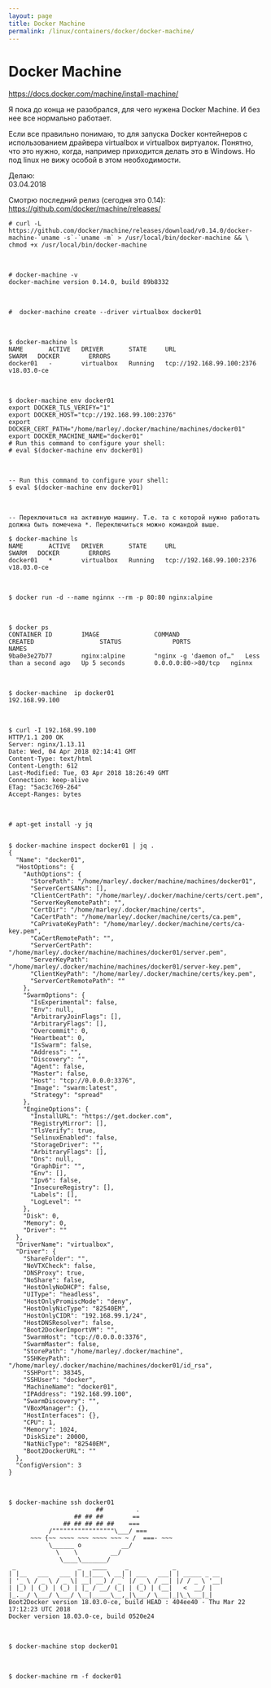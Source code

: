 ```yaml
---
layout: page
title: Docker Machine
permalink: /linux/containers/docker/docker-machine/
---
```


# Docker Machine

https://docs.docker.com/machine/install-machine/


Я пока до конца не разобрался, для чего нужена Docker Machine. И без нее все нормально работает.

Если все правильно понимаю, то для запуска Docker контейнеров с использованием драйвера virtualbox и virtualbox виртуалок. Понятно, что это нужно, когда, например приходится делать это в Windows. Но под linux не вижу особой в этом необходимости.


Делаю:  
03.04.2018

Смотрю последний релиз (сегодня это 0.14):
https://github.com/docker/machine/releases/


    # curl -L https://github.com/docker/machine/releases/download/v0.14.0/docker-machine-`uname -s`-`uname -m` > /usr/local/bin/docker-machine && \
    chmod +x /usr/local/bin/docker-machine


<br/>

    # docker-machine -v
    docker-machine version 0.14.0, build 89b8332


<br/>

    #  docker-machine create --driver virtualbox docker01

<br/>

    $ docker-machine ls
    NAME       ACTIVE   DRIVER       STATE     URL                         SWARM   DOCKER        ERRORS
    docker01   -        virtualbox   Running   tcp://192.168.99.100:2376           v18.03.0-ce   


<br/>

    $ docker-machine env docker01
    export DOCKER_TLS_VERIFY="1"
    export DOCKER_HOST="tcp://192.168.99.100:2376"
    export DOCKER_CERT_PATH="/home/marley/.docker/machine/machines/docker01"
    export DOCKER_MACHINE_NAME="docker01"
    # Run this command to configure your shell: 
    # eval $(docker-machine env docker01)



<br/>

    -- Run this command to configure your shell: 
    $ eval $(docker-machine env docker01)
    
<br/>

    -- Переключиться на активную машину. Т.е. та с которой нужно работать должна быть помечена *. Переключиться можно командой выше.
    
    $ docker-machine ls
    NAME       ACTIVE   DRIVER       STATE     URL                         SWARM   DOCKER        ERRORS
    docker01   *        virtualbox   Running   tcp://192.168.99.100:2376           v18.03.0-ce   


<br/>

    $ docker run -d --name nginnx --rm -p 80:80 nginx:alpine

<br/>

    $ docker ps
    CONTAINER ID        IMAGE               COMMAND                  CREATED                  STATUS              PORTS                NAMES
    9ba0e3e27b77        nginx:alpine        "nginx -g 'daemon of…"   Less than a second ago   Up 5 seconds        0.0.0.0:80->80/tcp   nginnx


<br/>

    $ docker-machine  ip docker01
    192.168.99.100

<br/>
    
    $ curl -I 192.168.99.100
    HTTP/1.1 200 OK
    Server: nginx/1.13.11
    Date: Wed, 04 Apr 2018 02:14:41 GMT
    Content-Type: text/html
    Content-Length: 612
    Last-Modified: Tue, 03 Apr 2018 18:26:49 GMT
    Connection: keep-alive
    ETag: "5ac3c769-264"
    Accept-Ranges: bytes

<br/>


    # apt-get install -y jq
    

    $ docker-machine inspect docker01 | jq .
    {
      "Name": "docker01",
      "HostOptions": {
        "AuthOptions": {
          "StorePath": "/home/marley/.docker/machine/machines/docker01",
          "ServerCertSANs": [],
          "ClientCertPath": "/home/marley/.docker/machine/certs/cert.pem",
          "ServerKeyRemotePath": "",
          "CertDir": "/home/marley/.docker/machine/certs",
          "CaCertPath": "/home/marley/.docker/machine/certs/ca.pem",
          "CaPrivateKeyPath": "/home/marley/.docker/machine/certs/ca-key.pem",
          "CaCertRemotePath": "",
          "ServerCertPath": "/home/marley/.docker/machine/machines/docker01/server.pem",
          "ServerKeyPath": "/home/marley/.docker/machine/machines/docker01/server-key.pem",
          "ClientKeyPath": "/home/marley/.docker/machine/certs/key.pem",
          "ServerCertRemotePath": ""
        },
        "SwarmOptions": {
          "IsExperimental": false,
          "Env": null,
          "ArbitraryJoinFlags": [],
          "ArbitraryFlags": [],
          "Overcommit": 0,
          "Heartbeat": 0,
          "IsSwarm": false,
          "Address": "",
          "Discovery": "",
          "Agent": false,
          "Master": false,
          "Host": "tcp://0.0.0.0:3376",
          "Image": "swarm:latest",
          "Strategy": "spread"
        },
        "EngineOptions": {
          "InstallURL": "https://get.docker.com",
          "RegistryMirror": [],
          "TlsVerify": true,
          "SelinuxEnabled": false,
          "StorageDriver": "",
          "ArbitraryFlags": [],
          "Dns": null,
          "GraphDir": "",
          "Env": [],
          "Ipv6": false,
          "InsecureRegistry": [],
          "Labels": [],
          "LogLevel": ""
        },
        "Disk": 0,
        "Memory": 0,
        "Driver": ""
      },
      "DriverName": "virtualbox",
      "Driver": {
        "ShareFolder": "",
        "NoVTXCheck": false,
        "DNSProxy": true,
        "NoShare": false,
        "HostOnlyNoDHCP": false,
        "UIType": "headless",
        "HostOnlyPromiscMode": "deny",
        "HostOnlyNicType": "82540EM",
        "HostOnlyCIDR": "192.168.99.1/24",
        "HostDNSResolver": false,
        "Boot2DockerImportVM": "",
        "SwarmHost": "tcp://0.0.0.0:3376",
        "SwarmMaster": false,
        "StorePath": "/home/marley/.docker/machine",
        "SSHKeyPath": "/home/marley/.docker/machine/machines/docker01/id_rsa",
        "SSHPort": 38345,
        "SSHUser": "docker",
        "MachineName": "docker01",
        "IPAddress": "192.168.99.100",
        "SwarmDiscovery": "",
        "VBoxManager": {},
        "HostInterfaces": {},
        "CPU": 1,
        "Memory": 1024,
        "DiskSize": 20000,
        "NatNicType": "82540EM",
        "Boot2DockerURL": ""
      },
      "ConfigVersion": 3
    }

<br/>

    $ docker-machine ssh docker01
                            ##         .
                      ## ## ##        ==
                   ## ## ## ## ##    ===
               /"""""""""""""""""\___/ ===
          ~~~ {~~ ~~~~ ~~~ ~~~~ ~~~ ~ /  ===- ~~~
               \______ o           __/
                 \    \         __/
                  \____\_______/
     _                 _   ____     _            _
    | |__   ___   ___ | |_|___ \ __| | ___   ___| | _____ _ __
    | '_ \ / _ \ / _ \| __| __) / _` |/ _ \ / __| |/ / _ \ '__|
    | |_) | (_) | (_) | |_ / __/ (_| | (_) | (__|   <  __/ |
    |_.__/ \___/ \___/ \__|_____\__,_|\___/ \___|_|\_\___|_|
    Boot2Docker version 18.03.0-ce, build HEAD : 404ee40 - Thu Mar 22 17:12:23 UTC 2018
    Docker version 18.03.0-ce, build 0520e24


<br/>

    $ docker-machine stop docker01


<br/>

    $ docker-machine rm -f docker01

